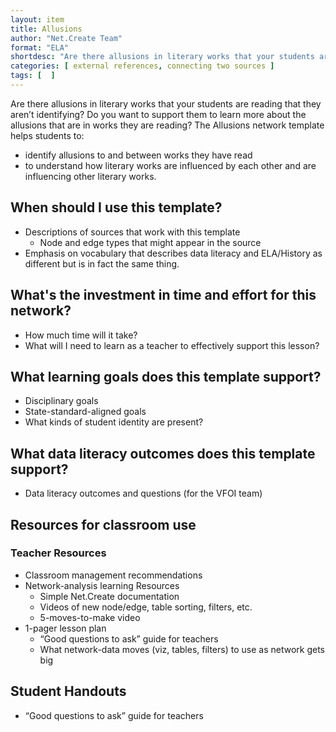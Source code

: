 ```yaml
---
layout: item
title: Allusions
author: "Net.Create Team"
format: "ELA"
shortdesc: "Are there allusions in literary works that your students are reading that they aren’t identifying? Do you want to support them to learn more about the allusions that are in works they are reading?"
categories: [ external references, connecting two sources ]
tags: [  ]
---
```


Are there allusions in literary works that your students are reading that they aren’t identifying? Do you want to support them to learn more about the allusions that are in works they are reading? The Allusions network template helps students to:
- identify allusions to and between works they have read
- to understand how literary works are influenced by each other and are influencing other literary works. 

## When should I use this template?

- Descriptions of sources that work with this template
	- Node and edge types that might appear in the source
- Emphasis on vocabulary that describes data literacy and ELA/History as different but is in fact the same thing.

## What's the investment in time and effort for this network?

- How much time will it take?
- What will I need to learn as a teacher to effectively support this lesson?


## What learning goals does this template support?

- Disciplinary goals
- State-standard-aligned goals
- What kinds of student identity are present?

## What data literacy outcomes does this template support?

- Data literacy outcomes and questions (for the VFOI team)

## Resources for classroom use

### Teacher Resources

- Classroom management recommendations
- Network-analysis learning Resources
	- Simple Net.Create documentation
	- Videos of new node/edge, table sorting, filters, etc.
	- 5-moves-to-make video
- 1-pager lesson plan
	- “Good questions to ask” guide for teachers
	- What network-data moves (viz, tables, filters) to use as network gets big

## Student Handouts

- “Good questions to ask” guide for teachers
